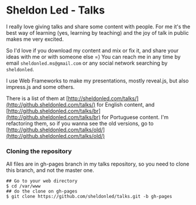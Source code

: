 Sheldon Led - Talks
=====
I really love giving talks and share some content with people. For me it's the best way of learning (yes, learning by teaching) and the joy of talk in public makes me very excited.

So I'd love if you download my content and mix or fix it, and share your ideas with me or with someone else =) You can reach me in any time by email `sheldonled.ms@gmail.com` or any social network searching by `sheldonled`.

I use Web Frameworks to make my presentations, mostly reveal.js, but also impress.js and some others.

There is a list of them at [http://sheldonled.com/talks/](http://github.sheldonled.com/talks/) for English content, and  [http://github.sheldonled.com/talks/br](http://github.sheldonled.com/talks/br) for Portuguese content. I'm refactoring them, so if you wanna see the old versions, go to [http://github.sheldonled.com/talks/old/](http://github.sheldonled.com/talks/old/)

### Cloning the repository
All files are in gh-pages branch in my talks repository, so you need to clone this branch, and not the master one. 
```
## Go to your web directory
$ cd /var/www
## do the clone on gh-pages
$ git clone https://github.com/sheldonled/talks.git -b gh-pages
```
